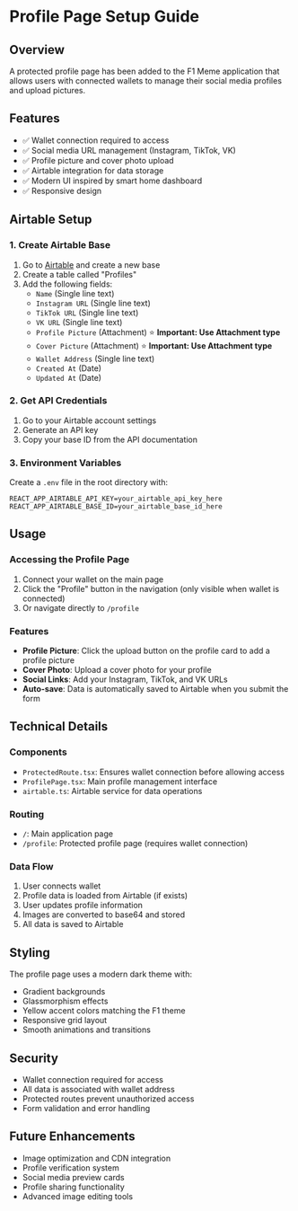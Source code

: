 # Profile Page Setup Guide

## Overview
A protected profile page has been added to the F1 Meme application that allows users with connected wallets to manage their social media profiles and upload pictures.

## Features
- ✅ Wallet connection required to access
- ✅ Social media URL management (Instagram, TikTok, VK)
- ✅ Profile picture and cover photo upload
- ✅ Airtable integration for data storage
- ✅ Modern UI inspired by smart home dashboard
- ✅ Responsive design

## Airtable Setup

### 1. Create Airtable Base
1. Go to [Airtable](https://airtable.com) and create a new base
2. Create a table called "Profiles"
3. Add the following fields:
   - `Name` (Single line text)
   - `Instagram URL` (Single line text)
   - `TikTok URL` (Single line text)
   - `VK URL` (Single line text)
   - `Profile Picture` (Attachment) ⭐ **Important: Use Attachment type**
   - `Cover Picture` (Attachment) ⭐ **Important: Use Attachment type**
   - `Wallet Address` (Single line text)
   - `Created At` (Date)
   - `Updated At` (Date)

### 2. Get API Credentials
1. Go to your Airtable account settings
2. Generate an API key
3. Copy your base ID from the API documentation

### 3. Environment Variables
Create a `.env` file in the root directory with:
```
REACT_APP_AIRTABLE_API_KEY=your_airtable_api_key_here
REACT_APP_AIRTABLE_BASE_ID=your_airtable_base_id_here
```

## Usage

### Accessing the Profile Page
1. Connect your wallet on the main page
2. Click the "Profile" button in the navigation (only visible when wallet is connected)
3. Or navigate directly to `/profile`

### Features
- **Profile Picture**: Click the upload button on the profile card to add a profile picture
- **Cover Photo**: Upload a cover photo for your profile
- **Social Links**: Add your Instagram, TikTok, and VK URLs
- **Auto-save**: Data is automatically saved to Airtable when you submit the form

## Technical Details

### Components
- `ProtectedRoute.tsx`: Ensures wallet connection before allowing access
- `ProfilePage.tsx`: Main profile management interface
- `airtable.ts`: Airtable service for data operations

### Routing
- `/`: Main application page
- `/profile`: Protected profile page (requires wallet connection)

### Data Flow
1. User connects wallet
2. Profile data is loaded from Airtable (if exists)
3. User updates profile information
4. Images are converted to base64 and stored
5. All data is saved to Airtable

## Styling
The profile page uses a modern dark theme with:
- Gradient backgrounds
- Glassmorphism effects
- Yellow accent colors matching the F1 theme
- Responsive grid layout
- Smooth animations and transitions

## Security
- Wallet connection required for access
- All data is associated with wallet address
- Protected routes prevent unauthorized access
- Form validation and error handling

## Future Enhancements
- Image optimization and CDN integration
- Profile verification system
- Social media preview cards
- Profile sharing functionality
- Advanced image editing tools 